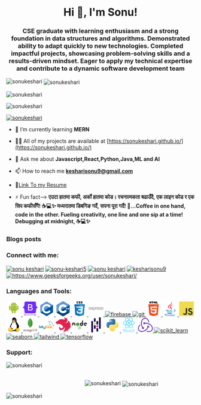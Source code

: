 <h1 align="center">Hi 👋, I'm Sonu!</h1>
<h3 align="center">CSE graduate with learning enthusiasm and a strong foundation in data structures and algorithms. Demonstrated ability to adapt quickly to new technologies. Completed impactful projects, showcasing problem-solving skills and a results-driven mindset. Eager to apply my technical expertise and contribute to a dynamic software development team</h3>
<p><img align="left" src="https://github-readme-stats.vercel.app/api/top-langs?username=sonukeshari&show_icons=true&locale=en&layout=compact" alt="sonukeshari" /></p>

<p>&nbsp;<img align="center" src="https://github-readme-stats.vercel.app/api?username=sonukeshari&show_icons=true&locale=en" alt="sonukeshari" /></p>

<p><img align="center" src="https://github-readme-streak-stats.herokuapp.com/?user=sonukeshari&" alt="sonukeshari" /></p>

<p align="left"> <img src="https://komarev.com/ghpvc/?username=sonukeshari&label=Profile%20views&color=0e75b6&style=flat" alt="sonukeshari" /> </p>

<p align="left"> <a href="https://github.com/ryo-ma/github-profile-trophy"><img src="https://github-profile-trophy.vercel.app/?username=sonukeshari" alt="sonukeshari" /></a> </p>

- 🌱 I’m currently learning **MERN**

- 👨‍💻 All of my projects are available at [https://sonukeshari.github.io/](https://sonukeshari.github.io/)

- 💬 Ask me about **Javascript,React,Python,Java,ML and AI**

- 📫 How to reach me **kesharisonu9@gmail.com**

- 📄[Link To my Resume](https://github.com/sonukeshari/Resume/blob/main/Sonu%20Kumar%20Keshari%20(3)%20(1).pdf)

- ⚡ Fun fact--> **एउटा हातमा कफी, अर्को हातमा कोड। रचनात्मकता बढाउँदै, एक लाइन कोड र एक सिप कफीसँगै! ☕💻✨ मध्यरातमा डिबगिङ गर्दै, सपना पूरा गर्दै! 🌌...Coffee in one hand, code in the other. Fueling creativity, one line and one sip at a time! Debugging at midnight, ☕💻✨**

### Blogs posts
<!-- BLOG-POST-LIST:START -->
<!-- BLOG-POST-LIST:END -->

<h3 align="left">Connect with me:</h3>
<p align="left">
<a href="https://dev.to/sonu keshari" target="blank"><img align="center" src="https://raw.githubusercontent.com/rahuldkjain/github-profile-readme-generator/master/src/images/icons/Social/devto.svg" alt="sonu keshari" height="30" width="40" /></a>
<a href="https://linkedin.com/in/sonu-keshari5" target="blank"><img align="center" src="https://raw.githubusercontent.com/rahuldkjain/github-profile-readme-generator/master/src/images/icons/Social/linked-in-alt.svg" alt="sonu-keshari5" height="30" width="40" /></a>
<a href="https://fb.com/sonu keshari" target="blank"><img align="center" src="https://raw.githubusercontent.com/rahuldkjain/github-profile-readme-generator/master/src/images/icons/Social/facebook.svg" alt="sonu keshari" height="30" width="40" /></a>
<a href="https://www.leetcode.com/kesharisonu9" target="blank"><img align="center" src="https://raw.githubusercontent.com/rahuldkjain/github-profile-readme-generator/master/src/images/icons/Social/leet-code.svg" alt="kesharisonu9" height="30" width="40" /></a>
<a href="https://auth.geeksforgeeks.org/user/https://www.geeksforgeeks.org/user/sonukeshari/" target="blank"><img align="center" src="https://raw.githubusercontent.com/rahuldkjain/github-profile-readme-generator/master/src/images/icons/Social/geeks-for-geeks.svg" alt="https://www.geeksforgeeks.org/user/sonukeshari/" height="30" width="40" /></a>
</p>

<h3 align="left">Languages and Tools:</h3>
<p align="left"> <a href="https://developer.android.com" target="_blank" rel="noreferrer"> <img src="https://raw.githubusercontent.com/devicons/devicon/master/icons/android/android-original-wordmark.svg" alt="android" width="40" height="40"/> </a> <a href="https://getbootstrap.com" target="_blank" rel="noreferrer"> <img src="https://raw.githubusercontent.com/devicons/devicon/master/icons/bootstrap/bootstrap-plain-wordmark.svg" alt="bootstrap" width="40" height="40"/> </a> <a href="https://www.cprogramming.com/" target="_blank" rel="noreferrer"> <img src="https://raw.githubusercontent.com/devicons/devicon/master/icons/c/c-original.svg" alt="c" width="40" height="40"/> </a> <a href="https://www.w3schools.com/cpp/" target="_blank" rel="noreferrer"> <img src="https://raw.githubusercontent.com/devicons/devicon/master/icons/cplusplus/cplusplus-original.svg" alt="cplusplus" width="40" height="40"/> </a> <a href="https://www.w3schools.com/css/" target="_blank" rel="noreferrer"> <img src="https://raw.githubusercontent.com/devicons/devicon/master/icons/css3/css3-original-wordmark.svg" alt="css3" width="40" height="40"/> </a> <a href="https://expressjs.com" target="_blank" rel="noreferrer"> <img src="https://raw.githubusercontent.com/devicons/devicon/master/icons/express/express-original-wordmark.svg" alt="express" width="40" height="40"/> </a> <a href="https://firebase.google.com/" target="_blank" rel="noreferrer"> <img src="https://www.vectorlogo.zone/logos/firebase/firebase-icon.svg" alt="firebase" width="40" height="40"/> </a> <a href="https://git-scm.com/" target="_blank" rel="noreferrer"> <img src="https://www.vectorlogo.zone/logos/git-scm/git-scm-icon.svg" alt="git" width="40" height="40"/> </a> <a href="https://www.w3.org/html/" target="_blank" rel="noreferrer"> <img src="https://raw.githubusercontent.com/devicons/devicon/master/icons/html5/html5-original-wordmark.svg" alt="html5" width="40" height="40"/> </a> <a href="https://www.java.com" target="_blank" rel="noreferrer"> <img src="https://raw.githubusercontent.com/devicons/devicon/master/icons/java/java-original.svg" alt="java" width="40" height="40"/> </a> <a href="https://developer.mozilla.org/en-US/docs/Web/JavaScript" target="_blank" rel="noreferrer"> <img src="https://raw.githubusercontent.com/devicons/devicon/master/icons/javascript/javascript-original.svg" alt="javascript" width="40" height="40"/> </a> <a href="https://www.linux.org/" target="_blank" rel="noreferrer"> <img src="https://raw.githubusercontent.com/devicons/devicon/master/icons/linux/linux-original.svg" alt="linux" width="40" height="40"/> </a> <a href="https://www.mongodb.com/" target="_blank" rel="noreferrer"> <img src="https://raw.githubusercontent.com/devicons/devicon/master/icons/mongodb/mongodb-original-wordmark.svg" alt="mongodb" width="40" height="40"/> </a> <a href="https://www.mysql.com/" target="_blank" rel="noreferrer"> <img src="https://raw.githubusercontent.com/devicons/devicon/master/icons/mysql/mysql-original-wordmark.svg" alt="mysql" width="40" height="40"/> </a> <a href="https://nestjs.com/" target="_blank" rel="noreferrer"> <img src="https://raw.githubusercontent.com/devicons/devicon/master/icons/nestjs/nestjs-plain.svg" alt="nestjs" width="40" height="40"/> </a> <a href="https://nodejs.org" target="_blank" rel="noreferrer"> <img src="https://raw.githubusercontent.com/devicons/devicon/master/icons/nodejs/nodejs-original-wordmark.svg" alt="nodejs" width="40" height="40"/> </a> <a href="https://pandas.pydata.org/" target="_blank" rel="noreferrer"> <img src="https://raw.githubusercontent.com/devicons/devicon/2ae2a900d2f041da66e950e4d48052658d850630/icons/pandas/pandas-original.svg" alt="pandas" width="40" height="40"/> </a> <a href="https://www.python.org" target="_blank" rel="noreferrer"> <img src="https://raw.githubusercontent.com/devicons/devicon/master/icons/python/python-original.svg" alt="python" width="40" height="40"/> </a> <a href="https://reactjs.org/" target="_blank" rel="noreferrer"> <img src="https://raw.githubusercontent.com/devicons/devicon/master/icons/react/react-original-wordmark.svg" alt="react" width="40" height="40"/> </a> <a href="https://redux.js.org" target="_blank" rel="noreferrer"> <img src="https://raw.githubusercontent.com/devicons/devicon/master/icons/redux/redux-original.svg" alt="redux" width="40" height="40"/> </a> <a href="https://scikit-learn.org/" target="_blank" rel="noreferrer"> <img src="https://upload.wikimedia.org/wikipedia/commons/0/05/Scikit_learn_logo_small.svg" alt="scikit_learn" width="40" height="40"/> </a> <a href="https://seaborn.pydata.org/" target="_blank" rel="noreferrer"> <img src="https://seaborn.pydata.org/_images/logo-mark-lightbg.svg" alt="seaborn" width="40" height="40"/> </a> <a href="https://tailwindcss.com/" target="_blank" rel="noreferrer"> <img src="https://www.vectorlogo.zone/logos/tailwindcss/tailwindcss-icon.svg" alt="tailwind" width="40" height="40"/> </a> <a href="https://www.tensorflow.org" target="_blank" rel="noreferrer"> <img src="https://www.vectorlogo.zone/logos/tensorflow/tensorflow-icon.svg" alt="tensorflow" width="40" height="40"/> </a> </p>

<h3 align="left">Support:</h3>
<p><a href="https://www.buymeacoffee.com/sonukeshari"> <img align="left" src="https://cdn.buymeacoffee.com/buttons/v2/default-yellow.png" height="50" width="210" alt="sonukeshari" /></a></p><br><br>

<p><img align="left" src="https://github-readme-stats.vercel.app/api/top-langs?username=sonukeshari&show_icons=true&locale=en&layout=compact" alt="sonukeshari" /></p>

<p>&nbsp;<img align="center" src="https://github-readme-stats.vercel.app/api?username=sonukeshari&show_icons=true&locale=en" alt="sonukeshari" /></p>

<p><img align="center" src="https://github-readme-streak-stats.herokuapp.com/?user=sonukeshari&" alt="sonukeshari" /></p>
